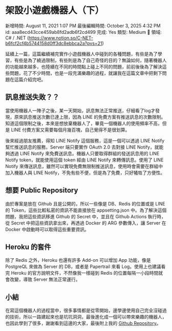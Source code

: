 # 架設小遊戲機器人（下）

新增時間: August 11, 2021 1:07 PM
最後編輯時間: October 3, 2025 4:32 PM
id: aaa8ecd43cce459ab8fd2adb6f2cd499
完成: Yes
類型: Medium
🧩 領域: C# / .NET (https://www.notion.so/C-NET-b6fcf2cf4b5744158d0ff3dc8ebbca2a?pvs=21)

延續上一篇，這篇繼續補完實作小遊戲機器人中碰到的各種問題，有些是為了學習，有些是為了繞過限制，有些則是為了自己奇怪的目的？無論如何，隨著機器人的功能越來越多，也陸續在不同的時間點上碰上不同的問題，前前後後為了解決這些問題，花了不少時間，也是一段充滿樂趣的過程，就讓我在這篇文章中把剩下問題在這篇介紹完吧。

## 訊息推送失敗？？

當使用機器人一陣子之後，某一天開始，訊息無法正常推送，仔細看了log才發現，原來訊息推送次數已達上限，因為 LINE 的免費方案有推送訊息的次數限制。知道這個限制之後，本來是想放棄機器人了，畢竟一個機器人的使用頻率不高，但是 LINE 付費方案又需要每個月幾百塊，自己覺得不是很划算。

後來經過朋友推薦，得知 LINE Notify 這個服務，這是一個可以透過 LINE Notify 幫忙推送訊息的服務，Server 端只要實作 OAuth 2.0 去對接 LINE Notify，就能夠透過 LINE Notify 來免費送訊息。機器人只要取得群組的發送訊息用的 LINE Notify token，就能使用這個 token 經由 LINE Notify 來轉傳訊息。使用了 LINE Notify 來傳送訊息，雖然可以實現免費無限制推送訊息，使用時會需要在群組中加入機器人與 LINE Notify，不免有些不便，但是為了免費，只好犧牲了方便性。

## 想要 Public Repository

由於專案是放在 Github 且是公開的，所以一些像是 DB、Redis 的位置或是 LINE 的 Token，這些比較私密的資訊不能直接放在 appsetting.json 中。為了解決這個問題，我把這些資訊移進 Github 的 Secret 中，並且在 Github Actions 執行時，從 Secret 中把這些資訊拿出來，再透過 Docker 的 ARG 參數傳入，讓 Server 在 Docker 中啟動時可以取得這些重要資訊。

## Heroku 的套件

除了 Redis 之外，Heroku 也還有許多 Add-on 可以增加 App 功能，像是 PostgreQL 來做為 Server 的 DB，或者是 Papertrail 來看 Log。使用上也建議看完 Heroku 的官方說明文件，不然像我一樣碰到 Redis 的位置每隔一小段時間就會改變，導致 Server 無法正常運行。

## 小結

在寫這個機器人的過程當中，很多事情都是從零開始，邊學邊使用自己完全沒碰過的技術，所以一路建起來也是坑坑洞洞，最後進化成一個可以帶來樂趣的機器人，也因此學到了很多，謝謝看到這邊的大家，最後附上我的 [Github Repository](https://github.com/easylive1989/LittleFlowerBot)。